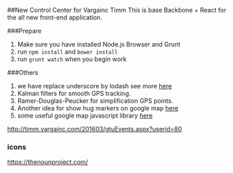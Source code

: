 ##New Control Center for Vargainc Timm
This is base Backbone + React for the all new front-end application.

###Prepare
1. Make sure you have installed Node.js Browser and Grunt
2. run `npm install` and `bower install`
3. run `grunt watch` when you begin work

###Others
1. we have replace underscore by lodash see more [here](https://lodash.com/docs)
3. Kalman filters for smooth GPS tracking. 
4. Ramer-Douglas-Peucker for simplification GPS points.
5. Another idea for show hug markers on google map [here](https://googlemaps.github.io/js-marker-clusterer/examples/advanced_example.html)
6. some useful google map javascript library [here](http://googlemaps.github.io/libraries.html)

http://timm.vargainc.com/201603/gtuEvents.aspx?userid=80

### icons
https://thenounproject.com/